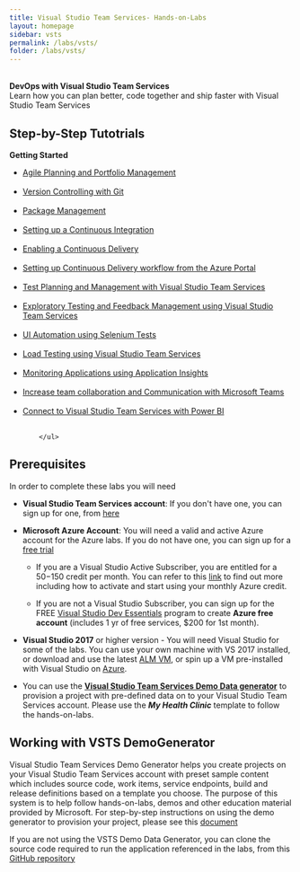 ```yaml
---
title: Visual Studio Team Services- Hands-on-Labs 
layout: homepage
sidebar: vsts
permalink: /labs/vsts/
folder: /labs/vsts/
---
```


<br />
<div class="vstsMain">
<div class="productcolmain">
  <div class="pageheader">
             <b>DevOps with Visual Studio Team Services</b> </div>
     <div class="herotext2">       
             Learn how you can plan better, code together and ship faster with Visual Studio Team Services
  </div>
</div>
</div>

## Step-by-Step Tutotrials

<div class="lablist">
    <div class="header2"> <b>Getting Started</b></div>
     <ul class="labslist">
       <li> <a href="agile/">Agile Planning and Portfolio Management </a>    </li><br />
       <li> <a href="git/">Version Controlling with Git  </a>    </li><br />
       <li> <a href="packagemanagement/">Package Management</a> </li><br />
       <li> <a href="continuousintegration/">Setting up a Continuous Integration</a> </li><br />
       <li> <a href="continuousdeployment/">Enabling a Continuous Delivery</a> </li><br />
       <li><a href="azurecd/">Setting up Continuous Delivery workflow from the Azure Portal</a> </li><br />
       <li><a href="testmanagement/">Test Planning and Management with Visual Studio Team Services</a> </li><br />
       <li><a href="exploratorytesting/">Exploratory Testing and Feedback Management using Visual Studio Team Services</a> </li><br />
       <li><a href="selenium/">UI Automation using Selenium Tests</a> </li><br />
      <li><a href="load/">Load Testing using Visual Studio Team Services</a> </li><br />
      <li><a href="monitor/">Monitoring Applications using Application Insights</a> </li><br />
      <li><a href="teams/">Increase team collaboration and Communication with Microsoft Teams</a> </li><br />
      <li><a href="powerbi/">Connect to Visual Studio Team Services with Power BI</a> </li><br />

        </ul>
</div>

## Prerequisites 

In order to complete these labs you will need 

- **Visual Studio Team Services account**: If you don't have one, you can sign up for one, from <a href="https://www.visualstudio.com/">here</a>

- **Microsoft Azure Account**: You will need a valid and active Azure account for the Azure labs. If you do not have one, you can sign up for a [free trial ](https://azure.microsoft.com/en-us/free/)

    - If you are a Visual Studio Active Subscriber, you are entitled for a $50-$150 credit per month. You can refer to this [link](https://azure.microsoft.com/en-us/pricing/member-offers/msdn-benefits-details/) to find out more including how to activate and start using your monthly Azure credit.

    - If you are not a Visual Studio Subscriber, you can sign up for the FREE [Visual Studio Dev Essentials](https://www.visualstudio.com/dev-essentials/) program to create **Azure free account** (includes 1 yr of free services, $200 for 1st month).

- **Visual Studio 2017** or higher version - You will need Visual Studio for some of the labs. You can use your own machine with VS 2017 installed, or download and use the latest [ALM VM](../tfs/),  or spin up a VM pre-installed with Visual Studio on [Azure](https://portal.azure.com). 

- You can use the **[Visual Studio Team Services Demo Data generator](https://vstsdemogenerator.azurewebsites.net)** to provision a project with pre-defined data on to your Visual Studio Team Services account. Please use the ***My Health Clinic*** template to follow the hands-on-labs.

## Working with VSTS DemoGenerator

Visual Studio Team Services Demo Generator helps you create projects on your Visual Studio Team Services account with preset sample content which includes source code, work items, service endpoints, build and release definitions based on a template you choose. The purpose of this system is to help follow hands-on-labs, demos and other education material provided by Microsoft. For step-by-step instructions on using the demo generator to provision your project, please see this [document](/labs/vsts/VSTSDemoGenerator)

If you are not using the VSTS Demo Data Generator, you can clone the source code required to run the application referenced in the labs, from this [GitHub repository](https://github.com/Microsoft/myhealthclinic2017)